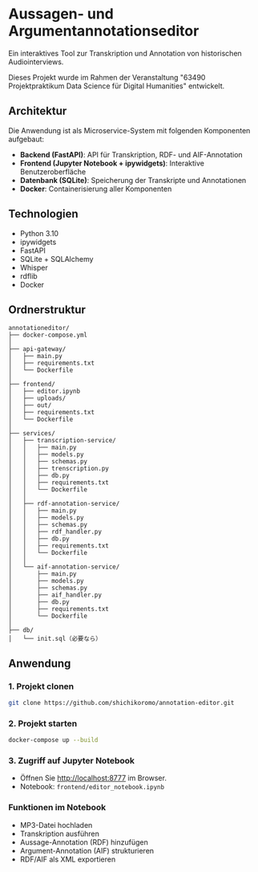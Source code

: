 # Aussagen- und Argumentannotationseditor

Ein interaktives Tool zur Transkription und Annotation von historischen Audiointerviews.

Dieses Projekt wurde im Rahmen der Veranstaltung "63490 Projektpraktikum Data Science für Digital Humanities" entwickelt.

## Architektur

Die Anwendung ist als Microservice-System mit folgenden Komponenten aufgebaut:

- **Backend (FastAPI)**: API für Transkription, RDF- und AIF-Annotation
- **Frontend (Jupyter Notebook + ipywidgets)**: Interaktive Benutzeroberfläche
- **Datenbank (SQLite)**: Speicherung der Transkripte und Annotationen
- **Docker**: Containerisierung aller Komponenten


## Technologien

* Python 3.10
* ipywidgets
* FastAPI
* SQLite + SQLAlchemy
* Whisper
* rdflib
* Docker


## Ordnerstruktur
```
annotationeditor/
├── docker-compose.yml
│
├── api-gateway/               
│   ├── main.py
│   ├── requirements.txt
│   └── Dockerfile
│
├── frontend/                 
│   ├── editor.ipynb
│   ├── uploads/
│   ├── out/
│   ├── requirements.txt
│   └── Dockerfile
│
├── services/
│   ├── transcription-service/
│   │   ├── main.py
│   │   ├── models.py
│   │   ├── schemas.py
│   │   ├── trenscription.py
│   │   ├── db.py
│   │   ├── requirements.txt
│   │   └── Dockerfile
│   │
│   ├── rdf-annotation-service/
│   │   ├── main.py
│   │   ├── models.py
│   │   ├── schemas.py
│   │   ├── rdf_handler.py
│   │   ├── db.py
│   │   ├── requirements.txt
│   │   └── Dockerfile
│   │
│   └── aif-annotation-service/
│       ├── main.py
│       ├── models.py
│       ├── schemas.py
│       ├── aif_handler.py
│       ├── db.py
│       ├── requirements.txt
│       └── Dockerfile
│
├── db/
│   └── init.sql（必要なら）

```

## Anwendung

### 1. Projekt clonen

```bash
git clone https://github.com/shichikoromo/annotation-editor.git
```

### 2. Projekt starten

```bash
docker-compose up --build
```

### 3. Zugriff auf Jupyter Notebook

* Öffnen Sie [http://localhost:8777](http://localhost:8777) im Browser.
* Notebook: `frontend/editor_notebook.ipynb`

### Funktionen im Notebook

* MP3-Datei hochladen
* Transkription ausführen
* Aussage-Annotation (RDF) hinzufügen
* Argument-Annotation (AIF) strukturieren
* RDF/AIF als XML exportieren
